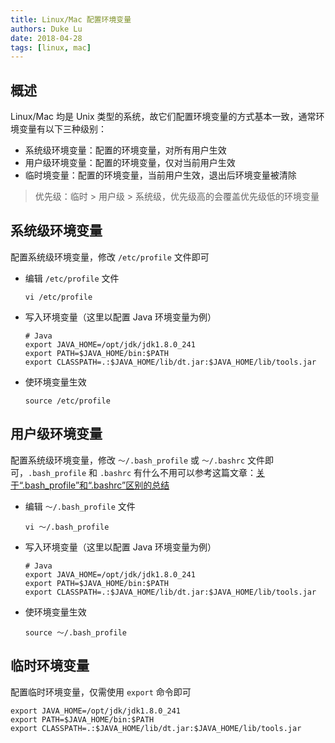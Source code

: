 ```yaml
---
title: Linux/Mac 配置环境变量
authors: Duke Lu
date: 2018-04-28
tags: [linux, mac]
---
```


## 概述

Linux/Mac 均是 Unix 类型的系统，故它们配置环境变量的方式基本一致，通常环境变量有以下三种级别：

- 系统级环境变量：配置的环境变量，对所有用户生效
- 用户级环境变量：配置的环境变量，仅对当前用户生效
- 临时境变量：配置的环境变量，当前用户生效，退出后环境变量被清除

> 优先级：临时 > 用户级 > 系统级，优先级高的会覆盖优先级低的环境变量

## 系统级环境变量

配置系统级环境变量，修改 `/etc/profile` 文件即可

- 编辑 `/etc/profile` 文件
  ```
  vi /etc/profile  
  ```
- 写入环境变量（这里以配置 Java 环境变量为例）
  ```
  # Java
  export JAVA_HOME=/opt/jdk/jdk1.8.0_241
  export PATH=$JAVA_HOME/bin:$PATH
  export CLASSPATH=.:$JAVA_HOME/lib/dt.jar:$JAVA_HOME/lib/tools.jar  
  ```

- 使环境变量生效
  ```
  source /etc/profile  
  ```
  
## 用户级环境变量
配置系统级环境变量，修改 `～/.bash_profile` 或 `～/.bashrc` 文件即可，`.bash_profile` 和 `.bashrc` 有什么不用可以参考这篇文章：[关于“.bash_profile”和“.bashrc”区别的总结](https://blog.csdn.net/sch0120/article/details/70256318)

- 编辑 `～/.bash_profile` 文件
  ```
  vi ～/.bash_profile
  ```
- 写入环境变量（这里以配置 Java 环境变量为例）
  ```
  # Java
  export JAVA_HOME=/opt/jdk/jdk1.8.0_241
  export PATH=$JAVA_HOME/bin:$PATH
  export CLASSPATH=.:$JAVA_HOME/lib/dt.jar:$JAVA_HOME/lib/tools.jar  
  ```

- 使环境变量生效
  ```
  source ～/.bash_profile
  ```

## 临时环境变量
配置临时环境变量，仅需使用 `export` 命令即可
```
export JAVA_HOME=/opt/jdk/jdk1.8.0_241
export PATH=$JAVA_HOME/bin:$PATH
export CLASSPATH=.:$JAVA_HOME/lib/dt.jar:$JAVA_HOME/lib/tools.jar  
```
